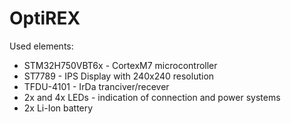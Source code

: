 # OptiREX

Used elements:
- STM32H750VBT6x - CortexM7 microcontroller
- ST7789 - IPS Display with 240x240 resolution
- TFDU-4101 - IrDa tranciver/recever
- 2x and 4x LEDs - indication of connection and power systems
- 2x Li-Ion battery
